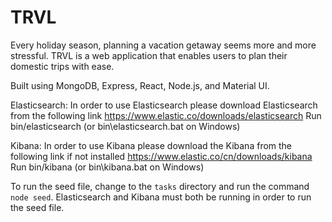 # TRVL
Every holiday season, planning a vacation getaway seems more and more stressful. TRVL is a web application that enables users to plan their domestic trips with ease.

Built using MongoDB, Express, React, Node.js, and Material UI.

Elasticsearch: In order to use Elasticsearch please download Elasticsearch from the following link
https://www.elastic.co/downloads/elasticsearch
Run bin/elasticsearch (or bin\elasticsearch.bat on Windows)

Kibana: In order to use Kibana please download the Kibana from the following link if not installed
https://www.elastic.co/cn/downloads/kibana
Run bin/kibana (or bin\kibana.bat on Windows)

To run the seed file, change to the `tasks` directory and run the command `node seed`. Elasticsearch and Kibana must both be running in order to run the seed file.
